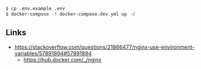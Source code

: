 ``` bash
$ cp .env.example .env
$ docker-compose -f docker-compose.dev.yml up -d
```

## Links

- https://stackoverflow.com/questions/21866477/nginx-use-environment-variables/57891894#57891894
  - https://hub.docker.com/_/nginx